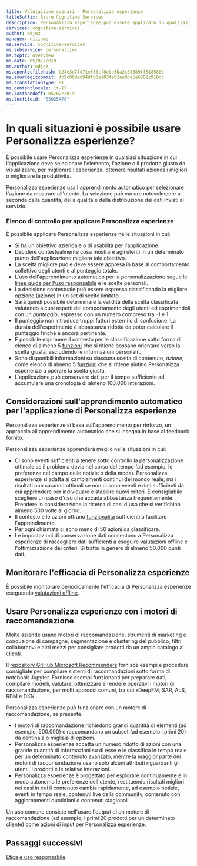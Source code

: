 ```yaml
---
title: Valutazione scenari - Personalizza esperienze
titleSuffix: Azure Cognitive Services
description: Personalizza esperienze può essere applicato in qualsiasi situazione in cui l'applicazione può selezionare l'elemento, l'azione o il prodotto giusto da visualizzare, per migliorare l'esperienza, ottenere risultati aziendali migliori o migliorare la produttività.
services: cognitive-services
author: edjez
manager: nitinme
ms.service: cognitive-services
ms.subservice: personalizer
ms.topic: overview
ms.date: 05/07/2019
ms.author: edjez
ms.openlocfilehash: b24e3d7fd71ef60cf8ebe5ba2c33889ff518580c
ms.sourcegitcommit: 4b9c06dad94dfb3a103feb2ee0da5a6202c910cc
ms.translationtype: HT
ms.contentlocale: it-IT
ms.lasthandoff: 05/02/2019
ms.locfileid: "65025470"
---
```

# <a name="where-can-you-use-personalizer"></a>In quali situazioni è possibile usare Personalizza esperienze?

È possibile usare Personalizza esperienze in qualsiasi situazione in cui l'applicazione deve selezionare l'elemento, l'azione o il prodotto giusto da visualizzare, per migliorare l'esperienza, ottenere risultati aziendali migliori o migliorare la produttività. 

Personalizza esperienze usa l'apprendimento automatico per selezionare l'azione da mostrare all'utente. La selezione può variare notevolmente a seconda della quantità, della qualità e della distribuzione dei dati inviati al servizio.

### <a name="checklist-for-applying-personalizer"></a>Elenco di controllo per applicare Personalizza esperienze


È possibile applicare Personalizza esperienze nelle situazioni in cui:

* Si ha un obiettivo aziendale o di usabilità per l'applicazione.
* Decidere contestualmente cosa mostrare agli utenti in un determinato punto dell'applicazione migliora tale obiettivo.
* La scelta migliore può e deve essere appresa in base al comportamento collettivo degli utenti e al punteggio totale.
* L'uso dell'apprendimento automatico per la personalizzazione segue le [linee guida per l'uso responsabile](ethics-responsible-use.md) e le scelte personali.
* La decisione contestuale può essere espressa classificando la migliore opzione (azione) in un set di scelte limitato.
* Sarà quindi possibile determinare la validità della scelta classificata valutando alcuni aspetti del comportamento degli utenti ed esprimendoli con un _punteggio_, espresso con un numero compreso tra -1 e 1.
* Il punteggio non introduce troppi fattori esterni o di confusione. La durata dell'esperimento è abbastanza ridotta da poter calcolare il punteggio finché è ancora pertinente.
* È possibile esprimere il contesto per le classificazione sotto forma di elenco di almeno 5 [funzioni](concepts-features.md) che si ritiene possano orientare verso la scelta giusta, escludendo le informazioni personali .
* Sono disponibili informazioni su ciascuna scelta di contenuto, _azione_, come elenco di almeno 5 [funzioni](concepts-features.md) che si ritiene aiutino Personalizza esperienze a operare la scelta giusta.
* L'applicazione può conservare dati per il tempo sufficiente ad accumulare una cronologia di almeno 100.000 interazioni.

## <a name="machine-learning-considerations-for-applying-personalizer"></a>Considerazioni sull'apprendimento automatico per l'applicazione di Personalizza esperienze

Personalizza esperienze si basa sull'apprendimento per rinforzo, un approccio all'apprendimento automatico che si insegna in base al feedback fornito. 

Personalizza esperienze apprenderà meglio nelle situazioni in cui:

* Ci sono eventi sufficienti a tenere sotto controllo la personalizzazione ottimale se il problema devia nel corso del tempo (ad esempio, le preferenze nel campo delle notizie o della moda). Personalizza esperienze si adatta ai cambiamenti continui del mondo reale, ma i risultati non saranno ottimali se non ci sono eventi e dati sufficienti da cui apprendere per individuare e stabilire nuovi criteri. È consigliabile scegliere un caso d'uso che accada abbastanza frequentemente. Prendere in considerazione la ricerca di casi d'uso che si verifichino almeno 500 volte al giorno.
* Il contesto e le azioni offrano [funzionalità](concepts-features.md) sufficienti a facilitare l'apprendimento.
* Per ogni chiamata ci sono meno di 50 azioni da classificare.
* Le impostazioni di conservazione dati consentono a Personalizza esperienze di raccogliere dati sufficienti a eseguire valutazioni offline e l'ottimizzazione dei criteri. Si tratta in genere di almeno 50.000 punti dati.

## <a name="monitor-effectiveness-of-personalizer"></a>Monitorare l'efficacia di Personalizza esperienze

È possibile monitorare periodicamente l'efficacia di Personalizza esperienze eseguendo [valutazioni offline](concepts-offline-evaluation.md).

## <a name="use-personalizer-with-recommendation-engines"></a>Usare Personalizza esperienze con i motori di raccomandazione

Molte aziende usano motori di raccomandazione, strumenti di marketing e conduzione di campagne, segmentazione e clustering del pubblico, filtri collaborativi e altri mezzi per consigliare prodotti da un ampio catalogo ai clienti.

Il [repository GitHub Microsoft Recommenders](https://github.com/Microsoft/Recommenders) fornisce esempi e procedure consigliate per compilare sistemi di raccomandazioni sotto forma di notebook Jupyter. Fornisce esempi funzionanti per preparare dati, compilare modelli, valutare, ottimizzare e rendere operativi i motori di raccomandazione, per molti approcci comuni, tra cui xDeepFM, SAR, ALS, RBM e DKN.

Personalizza esperienze può funzionare con un motore di raccomandazione, se presente.

* I motori di raccomandazione richiedono grandi quantità di elementi (ad esempio, 500.000) e raccomandano un subset (ad esempio i primi 20) da centinaia o migliaia di opzioni.
* Personalizza esperienze accetta un numero ridotto di azioni con una grande quantità di informazioni su di esse e le classifica in tempo reale per un determinato contenuto avanzato, mentre la maggior parte dei motori di raccomandazione usano solo alcuni attributi riguardanti gli utenti, i prodotti e le relative interazioni.
* Personalizza esperienze è progettato per esplorare continuamente e in modo autonomo le preferenze dell'utente, restituendo risultati migliori nei casi in cui il contenuto cambia rapidamente, ad esempio notizie, eventi in tempo reale, contenuti live della community, contenuto con aggiornamenti quotidiani o contenuti stagionali.

Un uso comune consiste nell'usare l'output di un motore di raccomandazione (ad esempio, i primi 20 prodotti per un determinato cliente) come azioni di input per Personalizza esperienze.

## <a name="next-steps"></a>Passaggi successivi

[Etica e uso responsabile](ethics-responsible-use.md).